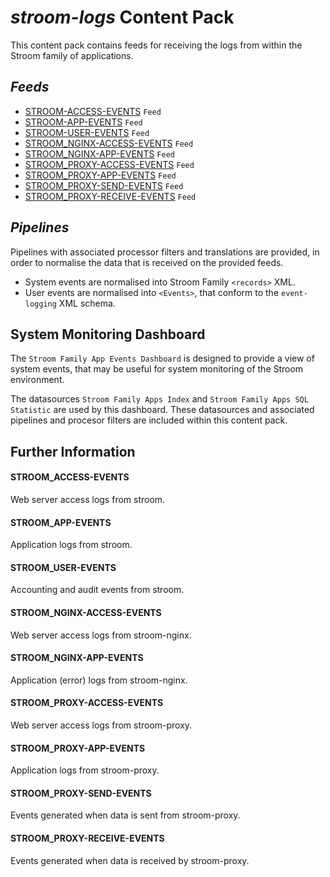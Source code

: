 # _stroom-logs_ Content Pack

This content pack contains feeds for receiving the logs from within the Stroom family of applications.

## _Feeds_ 
* [STROOM-ACCESS-EVENTS](#STROOM-ACCESS-EVENTS) `Feed`
* [STROOM-APP-EVENTS](#STROOM-APP-EVENTS) `Feed`
* [STROOM-USER-EVENTS](#STROOM-USER-EVENTS) `Feed`
* [STROOM_NGINX-ACCESS-EVENTS](#STROOM_NGINX-ACCESS-EVENTS) `Feed`
* [STROOM_NGINX-APP-EVENTS](#STROOM_NGINX-APP-EVENTS) `Feed`
* [STROOM_PROXY-ACCESS-EVENTS](#STROOM_PROXY-ACCESS-EVENTS) `Feed`
* [STROOM_PROXY-APP-EVENTS](#STROOM_PROXY-APP-EVENTS) `Feed`
* [STROOM_PROXY-SEND-EVENTS](#STROOM_PROXY-SEND-EVENTS) `Feed`
* [STROOM_PROXY-RECEIVE-EVENTS](#STROOM_PROXY-RECEIVE-EVENTS) `Feed`

 ## _Pipelines_  
Pipelines with associated processor filters and translations are provided, in order to normalise the data that is
received on the provided feeds.

* System events are normalised into Stroom Family `<records>` XML.
* User events are normalised into `<Events>`, that conform to the `event-logging` XML schema.

## System Monitoring Dashboard
The `Stroom Family App Events Dashboard` is designed to provide a view of system events, that may be useful for
system monitoring of the Stroom environment.

The datasources `Stroom Family Apps Index` and `Stroom Family Apps SQL Statistic` are used by this dashboard.
These datasources and associated pipelines and procesor filters are included within this content pack.

## Further Information

#### STROOM_ACCESS-EVENTS

Web server access logs from stroom.

#### STROOM_APP-EVENTS

Application logs from stroom.

#### STROOM_USER-EVENTS

Accounting and audit events from stroom.

#### STROOM_NGINX-ACCESS-EVENTS

Web server access logs from stroom-nginx.

#### STROOM_NGINX-APP-EVENTS

Application (error) logs from stroom-nginx.

#### STROOM_PROXY-ACCESS-EVENTS

Web server access logs from stroom-proxy.

#### STROOM_PROXY-APP-EVENTS

Application logs from stroom-proxy.

#### STROOM_PROXY-SEND-EVENTS

Events generated when data is sent from stroom-proxy.

#### STROOM_PROXY-RECEIVE-EVENTS

Events generated when data is received by stroom-proxy.

